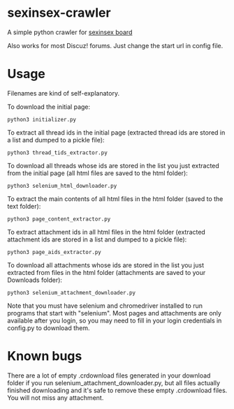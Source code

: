 # sexinsex-crawler

A simple python crawler for [sexinsex board](http://www.sexinsex.net)

Also works for most Discuz! forums. Just change the start url in config file.

# Usage
   
Filenames are kind of self-explanatory. 

To download the initial page:

    python3 initializer.py
    
To extract all thread ids in the initial page (extracted thread ids are stored in a list and dumped to a pickle file):

    python3 thread_tids_extractor.py

To download all threads whose ids are stored in the list you just extracted from the initial page (all html files are saved to the html folder):

    python3 selenium_html_downloader.py
    
To extract the main contents of all html files in the html folder (saved to the text folder):    
    
    python3 page_content_extractor.py

To extract attachment ids in all html files in the html folder (extracted attachment ids are stored in a list and dumped to a pickle file):

    python3 page_aids_extractor.py
    
To download all attachments whose ids are stored in the list you just extracted from files in the html folder (attachments are saved to your Downloads folder):

    python3 selenium_attachment_downloader.py
    
Note that you must have selenium and chromedriver installed to run programs that start with "selenium". Most pages and attachments are only available after you login, so you may need to fill in your login credentials in config.py to download them.

# Known bugs

There are a lot of empty .crdownload files generated in your download folder if you run selenium_attachment_downloader.py, but all files actually finished downloading and it's safe to remove these empty .crdownload files. You will not miss any  attachment.
